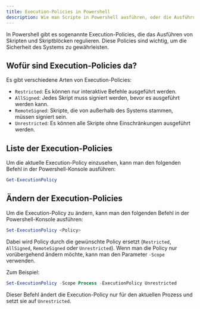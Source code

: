 ```yaml
---
title: Execution-Policies in Powershell
description: Wie man Scripte in Powershell ausführen, oder die Ausführung dieser beschränken kann.
---
```


In Powershell gibt es sogenannte Execution-Policies, die das Ausführen von Skripten und Skriptblöcken regulieren. Diese Policies sind wichtig, um die Sicherheit des Systems zu gewährleisten.

## Wofür sind Execution-Policies da?

Es gibt verschiedene Arten von Execution-Policies:

- `Restricted`: Es können nur interaktive Befehle ausgeführt werden.
- `AllSigned`: Jedes Skript muss signiert werden, bevor es ausgeführt werden kann.
- `RemoteSigned`: Skripte, die von außerhalb des Systems stammen, müssen signiert sein.
- `Unrestricted`: Es können alle Skripte ohne Einschränkungen ausgeführt werden.

## Liste der Execution-Policies

Um die aktuelle Execution-Policy einzusehen, kann man den folgenden Befehl in der Powershell-Konsole ausführen:

```powershell
Get-ExecutionPolicy
```

## Ändern der Execution-Policies

Um die Execution-Policy zu ändern, kann man den folgenden Befehl in der Powershell-Konsole ausführen:

```powershell
Set-ExecutionPolicy <Policy>
```

Dabei wird Policy durch die gewünschte Policy ersetzt (`Restricted`, `AllSigned`, `RemoteSigned` oder `Unrestricted`). Wenn man die Policy nur vorübergehend ändern möchte, kann man den Parameter `-Scope` verwenden.

Zum Beispiel:

```powershell
Set-ExecutionPolicy -Scope Process -ExecutionPolicy Unrestricted
```

Dieser Befehl ändert die Execution-Policy nur für den aktuellen Prozess und setzt sie auf `Unrestricted`.
